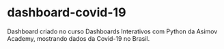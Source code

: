 # dashboard-covid-19
Dashboard criado no curso Dashboards Interativos com Python da Asimov Academy, mostrando dados da Covid-19 no Brasil.

